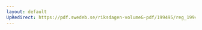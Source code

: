 ```yaml
---
layout: default
UpRedirect: https://pdf.swedeb.se/riksdagen-volumeG-pdf/199495/reg_199495/reg_199495_0109.pdf
---
```

